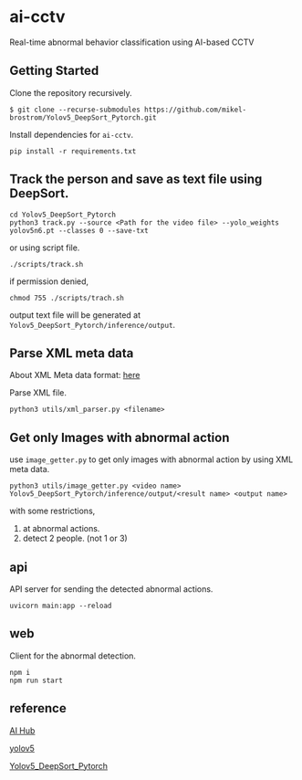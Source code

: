 # ai-cctv

Real-time abnormal behavior classification using AI-based CCTV

## Getting Started

Clone the repository recursively.

```
$ git clone --recurse-submodules https://github.com/mikel-brostrom/Yolov5_DeepSort_Pytorch.git
```

Install dependencies for `ai-cctv`.

```
pip install -r requirements.txt
```

## Track the person and save as text file using DeepSort.

```
cd Yolov5_DeepSort_Pytorch
python3 track.py --source <Path for the video file> --yolo_weights yolov5n6.pt --classes 0 --save-txt
```

or using script file.

```
./scripts/track.sh
```

if permission denied,

```
chmod 755 ./scripts/trach.sh
```

output text file will be generated at `Yolov5_DeepSort_Pytorch/inference/output`.

## Parse XML meta data

About XML Meta data format: [here](https://aihub.or.kr/aidata/139)

Parse XML file.

```
python3 utils/xml_parser.py <filename>
```

## Get only Images with abnormal action

use `image_getter.py` to get only images with abnormal action by using XML meta data.

```
python3 utils/image_getter.py <video name> Yolov5_DeepSort_Pytorch/inference/output/<result name> <output name>
```

with some restrictions,

1. at abnormal actions.
2. detect 2 people. (not 1 or 3)

## api

API server for sending the detected abnormal actions.

```
uvicorn main:app --reload
```

## web

Client for the abnormal detection.

```
npm i
npm run start
```

## reference

[AI Hub](https://aihub.or.kr/)

[yolov5](https://github.com/ultralytics/yolov5)

[Yolov5_DeepSort_Pytorch](https://github.com/mikel-brostrom/Yolov5_DeepSort_Pytorch)
